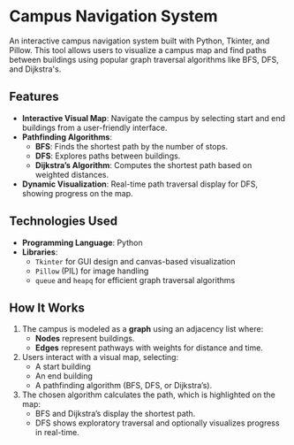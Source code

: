 # Campus Navigation System

An interactive campus navigation system built with Python, Tkinter, and Pillow. This tool allows users to visualize a campus map and find paths between buildings using popular graph traversal algorithms like BFS, DFS, and Dijkstra's.

## Features
- **Interactive Visual Map**: Navigate the campus by selecting start and end buildings from a user-friendly interface.
- **Pathfinding Algorithms**:
  - **BFS**: Finds the shortest path by the number of stops.
  - **DFS**: Explores paths between buildings.
  - **Dijkstra’s Algorithm**: Computes the shortest path based on weighted distances.
- **Dynamic Visualization**: Real-time path traversal display for DFS, showing progress on the map.

## Technologies Used
- **Programming Language**: Python
- **Libraries**:
  - `Tkinter` for GUI design and canvas-based visualization
  - `Pillow` (PIL) for image handling
  - `queue` and `heapq` for efficient graph traversal algorithms

## How It Works
1. The campus is modeled as a **graph** using an adjacency list where:
   - **Nodes** represent buildings.
   - **Edges** represent pathways with weights for distance and time.
2. Users interact with a visual map, selecting:
   - A start building
   - An end building
   - A pathfinding algorithm (BFS, DFS, or Dijkstra’s).
3. The chosen algorithm calculates the path, which is highlighted on the map:
   - BFS and Dijkstra’s display the shortest path.
   - DFS shows exploratory traversal and optionally visualizes progress in real-time.


